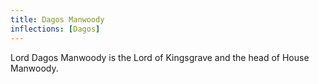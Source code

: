 ```yaml
---
title: Dagos Manwoody
inflections: [Dagos]
---
```


Lord Dagos Manwoody is the Lord of Kingsgrave and the head of House Manwoody.


